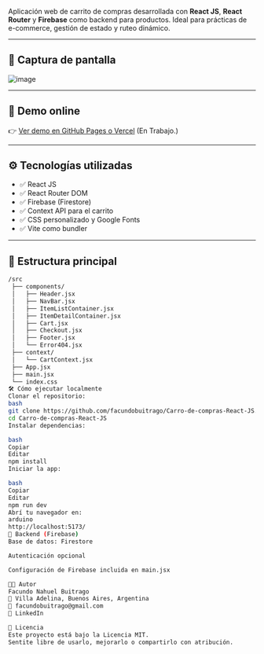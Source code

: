 

Aplicación web de carrito de compras desarrollada con **React JS**, **React Router** y **Firebase** como backend para productos. Ideal para prácticas de e-commerce, gestión de estado y ruteo dinámico.

---

## 📸 Captura de pantalla

![image](https://github.com/user-attachments/assets/08f1044b-f046-4b83-9b51-01684cd47723)


---

## 🚀 Demo online

👉 [Ver demo en GitHub Pages o Vercel](https://facundobuitrago.github.io/Carro-de-compras-React-JS/)  (En Trabajo.)

---

## ⚙️ Tecnologías utilizadas

- ✅ React JS
- ✅ React Router DOM
- ✅ Firebase (Firestore)
- ✅ Context API para el carrito
- ✅ CSS personalizado y Google Fonts
- ✅ Vite como bundler

---

## 📂 Estructura principal

```bash
/src
 ├── components/
 │   ├── Header.jsx
 │   ├── NavBar.jsx
 │   ├── ItemListContainer.jsx
 │   ├── ItemDetailContainer.jsx
 │   ├── Cart.jsx
 │   ├── Checkout.jsx
 │   ├── Footer.jsx
 │   └── Error404.jsx
 ├── context/
 │   └── CartContext.jsx
 ├── App.jsx
 ├── main.jsx
 └── index.css
🛠️ Cómo ejecutar localmente
Clonar el repositorio:
bash
git clone https://github.com/facundobuitrago/Carro-de-compras-React-JS.git
cd Carro-de-compras-React-JS
Instalar dependencias:

bash
Copiar
Editar
npm install
Iniciar la app:

bash
Copiar
Editar
npm run dev
Abrí tu navegador en:
arduino
http://localhost:5173/
🔐 Backend (Firebase)
Base de datos: Firestore

Autenticación opcional

Configuración de Firebase incluida en main.jsx

👨‍💻 Autor
Facundo Nahuel Buitrago
📍 Villa Adelina, Buenos Aires, Argentina
📧 facundobuitrago@gmail.com
🔗 LinkedIn

📝 Licencia
Este proyecto está bajo la Licencia MIT.
Sentite libre de usarlo, mejorarlo o compartirlo con atribución.

